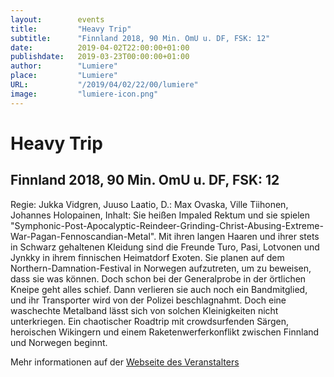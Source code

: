 ```yaml
---
layout:        events
title:         "Heavy Trip"
subtitle:      "Finnland 2018, 90 Min. OmU u. DF, FSK: 12"
date:          2019-04-02T22:00:00+01:00
publishdate:   2019-03-23T00:00:00+01:00
author:        "Lumiere"
place:         "Lumiere"
URL:           "/2019/04/02/22/00/lumiere"
image:         "lumiere-icon.png"
---
```


Heavy Trip
===========

Finnland 2018, 90 Min. OmU u. DF, FSK: 12
-----------

Regie: Jukka Vidgren, Juuso Laatio, D.: Max Ovaska, Ville Tiihonen, Johannes Holopainen, Inhalt: Sie heißen Impaled Rektum und sie spielen "Symphonic-Post-Apocalyptic-Reindeer-Grinding-Christ-Abusing-Extreme-War-Pagan-Fennoscandian-Metal". Mit ihren langen Haaren und ihrer stets in Schwarz gehaltenen Kleidung sind die Freunde Turo, Pasi, Lotvonen und Jynkky in ihrem finnischen Heimatdorf Exoten. Sie planen auf dem Northern-Damnation-Festival in Norwegen aufzutreten, um zu beweisen, dass sie was können. Doch schon bei der Generalprobe in der örtlichen Kneipe geht alles schief. Dann verlieren sie auch noch ein Bandmitglied, und ihr Transporter wird von der Polizei beschlagnahmt. Doch eine waschechte Metalband lässt sich von solchen Kleinigkeiten nicht unterkriegen. Ein chaotischer Roadtrip mit crowdsurfenden Särgen, heroischen Wikingern und einem Raketenwerferkonflikt zwischen Finnland und Norwegen beginnt.

Mehr informationen auf der [Webseite des Veranstalters](http://www.lumiere.de/19/03/heavy.htm)
